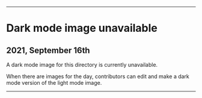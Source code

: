 
***

# Dark mode image unavailable

## 2021, September 16th

A dark mode image for this directory is currently unavailable.

When there are images for the day, contributors can edit and make a dark mode version of the light mode image.

***
